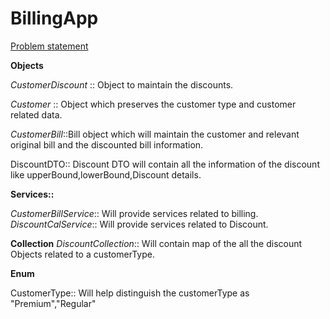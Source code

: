 # BillingApp

[Problem statement](ProblemStatement.docx)


**Objects**

*CustomerDiscount* :: Object to maintain the discounts.

*Customer* :: Object which preserves the customer type and customer related data.

*CustomerBill*::Bill object which will maintain the customer and relevant original bill and the discounted bill information.

DiscountDTO:: Discount DTO will contain all the information of the discount like upperBound,lowerBound,Discount details.


**Services::**

*CustomerBillService*:: Will provide services related to billing.
*DiscountCalService*:: Will provide services related to Discount.


**Collection**
*DiscountCollection*:: Will contain map of the all the discount Objects related to a customerType.

**Enum**

CustomerType:: Will help distinguish the customerType as "Premium","Regular"




